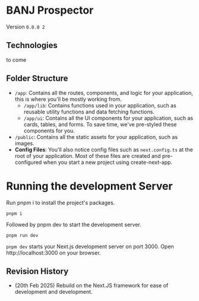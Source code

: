 # BANJ Prospector
Version `0.0.0 2`


## Technologies
to come


## Folder Structure
* `/app`: Contains all the routes, components, and logic for your application, this is where you'll be mostly working from.
    * `/app/lib`: Contains functions used in your application, such as reusable utility functions and data fetching functions.
    * `/app/ui`: Contains all the UI components for your application, such as cards, tables, and forms. To save time, we've pre-styled these components for you.
* `/public`: Contains all the static assets for your application, such as images.
* **Config Files**: You'll also notice config files such as `next.config.ts` at the root of your application. Most of these files are created and pre-configured when you start a new project using create-next-app.

# Running the development Server
Run pnpm i to install the project's packages.

```
pnpm i
```

Followed by pnpm dev to start the development server.

```
pnpm run dev
```

`pnpm dev` starts your Next.js development server on port 3000. Open http://localhost:3000 on your browser. 

## Revision History

* (20th Feb 2025) Rebuild on the Next.JS framework for ease of development and development. 